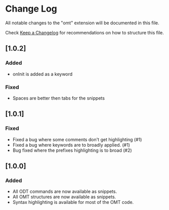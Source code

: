 # Change Log
All notable changes to the "omt" extension will be documented in this file.

Check [Keep a Changelog](http://keepachangelog.com/) for recommendations on how to structure this file.

## [1.0.2]
### Added
- onInit is added as a keyword

### Fixed
- Spaces are better then tabs for the snippets

## [1.0.1]
### Fixed
- Fixed a bug where some comments don't get highlighting (#1)
- Fixed a bug where keywords are to broadly applied. (#1)
- Bug fixed where the prefixes highlighting is to broad (#2)

## [1.0.0]
### Added
- All ODT commands are now available as snippets.
- All OMT structures are now available as snippets.
- Syntax highlighting is available for most of the OMT code.
